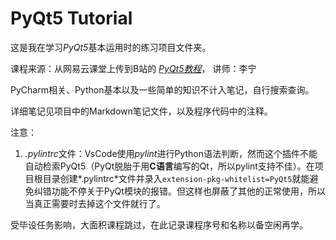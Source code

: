 # PyQt5 Tutorial

这是我在学习*PyQt5*基本运用时的练习项目文件夹。

课程来源：从网易云课堂上传到B站的 [*PyQt5教程*](https://www.bilibili.com/video/BV154411n79k)， 讲师：李宁

PyCharm相关、Python基本以及一些简单的知识不计入笔记，自行搜索查询。

详细笔记见项目中的Markdown笔记文件，以及程序代码中的注释。

注意：

1. *.pylintrc*文件：VsCode使用*pylint*进行Python语法判断，然而这个插件不能自动检索PyQt5（PyQt脱胎于用**C语言**编写的Qt，所以pylint支持不佳）。在项目根目录创建*.pylintrc*文件并录入`extension-pkg-whitelist=PyQt5`就能避免纠错功能不停关于PyQt模块的报错。但这样也屏蔽了其他的正常使用，所以当真正需要时去掉这个文件就行了。

受毕设任务影响，大面积课程跳过，在此记录课程序号和名称以备空闲再学。